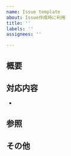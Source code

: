 ```yaml
---
name: Issue template
about: Issue作成時に利用
title: ''
labels: ''
assignees: ''

---
```


## 概要


## 対応内容
- 

## 参照


## その他

